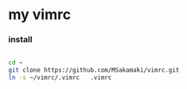 my vimrc
===

### install

```sh

cd ~
git clone https://github.com/MSakamaki/vimrc.git
ln -s ~/vimrc/.vimrc   .vimrc

```

